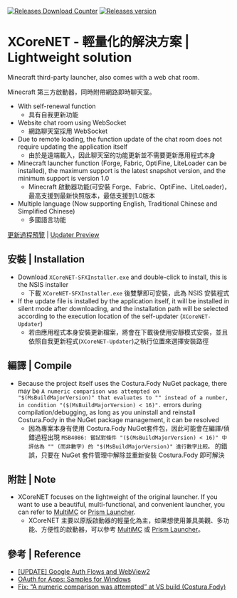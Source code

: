 [![Releases Download Counter](https://img.shields.io/github/downloads/SN-Koarashi/XCoreNET/total.png?style=for-the-badge&color=0969da&label=Downloads)](https://github.com/SN-Koarashi/XCoreNET/releases/latest)
[![Releases version](https://img.shields.io/github/v/release/SN-Koarashi/XCoreNET.png?style=for-the-badge&color=0969da&label=releases)](https://github.com/SN-Koarashi/XCoreNET/releases/latest)

# XCoreNET - 輕量化的解決方案 | Lightweight solution
Minecraft third-party launcher, also comes with a web chat room.

Minecraft 第三方啟動器，同時附帶網路即時聊天室。

- With self-renewal function
  - 具有自我更新功能
- Website chat room using WebSocket
  - 網路聊天室採用 WebSocket
- Due to remote loading, the function update of the chat room does not require updating the application itself
  - 由於是遠端載入，因此聊天室的功能更新並不需要更新應用程式本身
- Minecraft launcher function (Forge, Fabric, OptiFine, LiteLoader can be installed), the maximum support is the latest snapshot version, and the minimum support is version 1.0
  - Minecraft 啟動器功能(可安裝 Forge、Fabric、OptiFine、LiteLoader)，最高支援到最新快照版本，最低支援到1.0版本
- Multiple language (Now supporting English, Traditional Chinese and Simplified Chinese)
  - 多國語言功能

[更新過程預覽](https://youtu.be/Qi6jolpD43w) | [Updater Preview](https://youtu.be/Qi6jolpD43w)

## 安裝 | Installation
- Download `XCoreNET-SFXInstaller.exe` and double-click to install, this is the NSIS installer
  - 下載 `XCoreNET-SFXInstaller.exe` 後雙擊即可安裝，此為 NSIS 安裝程式
- If the update file is installed by the application itself, it will be installed in silent mode after downloading, and the installation path will be selected according to the execution location of the self-updater (`XCoreNET-Updater`)
  - 若由應用程式本身安裝更新檔案，將會在下載後使用安靜模式安裝，並且依照自我更新程式(`XCoreNET-Updater`)之執行位置來選擇安裝路徑

## 編譯 | Compile
- Because the project itself uses the Costura.Fody NuGet package, there may be `A numeric comparison was attempted on "$(MsBuildMajorVersion)" that evaluates to "" instead of a number, in condition "($(MsBuildMajorVersion) < 16)".` errors during compilation/debugging, as long as you uninstall and reinstall Costura.Fody in the NuGet package management, it can be resolved
  - 因為專案本身有使用 Costura.Fody NuGet套件包，因此可能會在編譯/偵錯過程出現 `MSB4086: 嘗試對條件 "($(MsBuildMajorVersion) < 16)" 中評估為 "" (而非數字) 的 "$(MsBuildMajorVersion)" 進行數字比較。` 的錯誤，只要在 NuGet 套件管理中解除並重新安裝 Costura.Fody 即可解決

## 附註 | Note
- XCoreNET focuses on the lightweight of the original launcher. If you want to use a beautiful, multi-functional, and convenient launcher, you can refer to [MultiMC](https://multimc.org/) or [Prism Launcher](https://prismlauncher.org/).
  - XCoreNET 主要以原版啟動器的輕量化為主，如果想使用兼具美觀、多功能、方便性的啟動器，可以參考 [MultiMC](https://multimc.org/) 或 [Prism Launcher](https://prismlauncher.org/)。

## 參考 | Reference
- [[UPDATE] Google Auth Flows and WebView2](https://github.com/MicrosoftEdge/WebView2Feedback/issues/1647)
- [OAuth for Apps: Samples for Windows](https://github.com/Beej126/oauth-apps-for-windows)
- [Fix: “A numeric comparison was attempted” at VS build (Costura.Fody)](https://zoomicon.wordpress.com/2019/10/18/fix-a-numeric-comparison-was-attempted-at-vs-build-costura-fody/)
